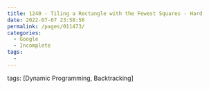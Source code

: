 ```yaml
---
title: 1240 - Tiling a Rectangle with the Fewest Squares - Hard
date: 2022-07-07 23:58:56
permalink: /pages/011473/
categories:
  - Google
  - Incomplete
tags:
  - 
---
```

tags: [Dynamic Programming, Backtracking]